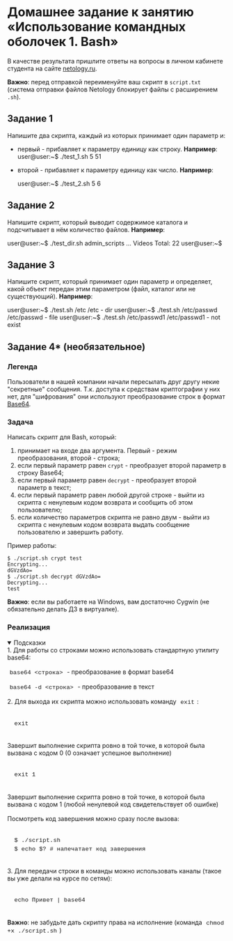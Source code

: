 # Домашнее задание к занятию «Использование командных оболочек 1. Bash»

В качестве результата пришлите ответы на вопросы в личном кабинете студента на сайте [netology.ru](https://netology.ru/).

**Важно**: перед отправкой переименуйте ваш скрипт в `script.txt` (система отправки файлов Netology блокирует файлы с расширением `.sh`).



## Задание 1

Напишите два скрипта, каждый из которых принимает один параметр и:

- первый - прибавляет к параметру единицу как строку.
  **Например**:
  user@user:~$ ./test_1.sh 5
  51

- второй - прибавляет к параметру единицу как число.
  **Например**:

  user@user:~$ ./test_2.sh 5
  6



## Задание 2

Напишите скрипт, который выводит содержимое каталога и подсчитывает в нём количество файлов.
**Например**:

user@user:~$ ./test_dir.sh
admin_scripts
...
Videos
Total: 22
user@user:~$ 



## Задание 3

Напишите скрипт, который принимает один параметр и определяет, какой объект передан этим параметром (файл, каталог или не существующий).
**Например**:

user@user:~$ ./test.sh /etc
/etc - dir
user@user:~$ ./test.sh /etc/passwd
/etc/passwd - file
user@user:~$ ./test.sh /etc/passwd1
/etc/passwd1 - not exist



## Задание 4* (необязательное)

### Легенда

Пользователи в нашей компании начали пересылать друг другу некие "секретные" сообщения. Т.к. доступа к средствам криптографии у них нет, для "шифрования" они используют преобразование строк в формат [Base64](https://ru.wikipedia.org/wiki/Base64).

### Задача

Написать скрипт для Bash, который:

1. принимает на входе два аргумента. Первый - режим преобразования, второй - строка;
2. если первый параметр равен `crypt` - преобразует второй параметр в строку Base64;
3. если первый параметр равен `decrypt` - преобразует второй параметр в текст;
4. если первый параметр равен любой другой строке - выйти из скрипта с ненулевым кодом возврата и сообщить об этом пользователю;
5. если количество параметров скрипта не равно двум - выйти из скрипта с ненулевым кодом возврата выдать сообщение пользователю и завершить работу.

Пример работы:

```
$ ./script.sh crypt test
Encrypting...
dGVzdAo=
$ ./script.sh decrypt dGVzdAo=
Decrypting...
test
```

**Важно**: если вы работаете на Windows, вам достаточно Cygwin (не обязательно делать ДЗ в виртуалке).

### Реализация

<details open="" style="box-sizing: border-box; display: block; margin-bottom: 0px !important; margin-top: 0px;"><summary style="box-sizing: border-box; display: list-item; cursor: pointer;">Подсказки</summary><p style="box-sizing: border-box; margin-bottom: 16px; margin-top: 0px;">1. Для работы со строками можно использовать стандартную утилиту base64:</p><p style="box-sizing: border-box; margin-bottom: 16px; margin-top: 0px;"><code style="box-sizing: border-box; font-family: ui-monospace, SFMono-Regular, &quot;SF Mono&quot;, Consolas, &quot;Liberation Mono&quot;, Menlo, monospace; font-size: 13.6px; background-color: var(--color-markdown-code-bg); border-radius: 6px; margin: 0px; padding: 0.2em 0.4em;">base64 &lt;строка&gt;</code><span>&nbsp;</span>- преобразование в формат base64</p><p style="box-sizing: border-box; margin-bottom: 16px; margin-top: 0px;"><code style="box-sizing: border-box; font-family: ui-monospace, SFMono-Regular, &quot;SF Mono&quot;, Consolas, &quot;Liberation Mono&quot;, Menlo, monospace; font-size: 13.6px; background-color: var(--color-markdown-code-bg); border-radius: 6px; margin: 0px; padding: 0.2em 0.4em;">base64 -d &lt;строка&gt;</code><span>&nbsp;</span>- преобразование в текст</p><p style="box-sizing: border-box; margin-bottom: 16px; margin-top: 0px;">2. Для выхода их скрипта можно использовать команду<span>&nbsp;</span><code style="box-sizing: border-box; font-family: ui-monospace, SFMono-Regular, &quot;SF Mono&quot;, Consolas, &quot;Liberation Mono&quot;, Menlo, monospace; font-size: 13.6px; background-color: var(--color-markdown-code-bg); border-radius: 6px; margin: 0px; padding: 0.2em 0.4em;">exit</code>:</p><div class="highlight highlight-source-shell position-relative" style="box-sizing: border-box; position: relative !important; margin-bottom: 16px;"><pre style="box-sizing: border-box; font-family: ui-monospace, SFMono-Regular, &quot;SF Mono&quot;, Consolas, &quot;Liberation Mono&quot;, Menlo, monospace; font-size: 13.6px; margin-bottom: 0px; margin-top: 0px; overflow-wrap: normal; background-color: var(--color-bg-tertiary); border-radius: 6px; line-height: 1.45; overflow: auto; padding: 16px; word-break: normal;"><span class="pl-c1" style="box-sizing: border-box; color: var(--color-prettylights-syntax-constant);">exit</span></pre></div><p style="box-sizing: border-box; margin-bottom: 16px; margin-top: 0px;">Завершит выполнение скрипта ровно в той точке, в которой была вызвана с кодом 0 (0 означает успешное выполнение)</p><div class="highlight highlight-source-shell position-relative" style="box-sizing: border-box; position: relative !important; margin-bottom: 16px;"><pre style="box-sizing: border-box; font-family: ui-monospace, SFMono-Regular, &quot;SF Mono&quot;, Consolas, &quot;Liberation Mono&quot;, Menlo, monospace; font-size: 13.6px; margin-bottom: 0px; margin-top: 0px; overflow-wrap: normal; background-color: var(--color-bg-tertiary); border-radius: 6px; line-height: 1.45; overflow: auto; padding: 16px; word-break: normal;"><span class="pl-c1" style="box-sizing: border-box; color: var(--color-prettylights-syntax-constant);">exit</span> 1</pre></div><p style="box-sizing: border-box; margin-bottom: 16px; margin-top: 0px;">Завершит выполнение скрипта ровно в той точке, в которой была вызвана с кодом 1 (любой ненулевой код свидетельствует об ошибке)</p><p style="box-sizing: border-box; margin-bottom: 16px; margin-top: 0px;">Посмотреть код завершения можно сразу после вызова:</p><div class="highlight highlight-source-shell position-relative" style="box-sizing: border-box; position: relative !important; margin-bottom: 16px;"><pre style="box-sizing: border-box; font-family: ui-monospace, SFMono-Regular, &quot;SF Mono&quot;, Consolas, &quot;Liberation Mono&quot;, Menlo, monospace; font-size: 13.6px; margin-bottom: 0px; margin-top: 0px; overflow-wrap: normal; background-color: var(--color-bg-tertiary); border-radius: 6px; line-height: 1.45; overflow: auto; padding: 16px; word-break: normal;">$ ./script.sh
$ <span class="pl-c1" style="box-sizing: border-box; color: var(--color-prettylights-syntax-constant);">echo</span> <span class="pl-smi" style="box-sizing: border-box; color: var(--color-prettylights-syntax-storage-modifier-import);">$?</span> <span class="pl-c" style="box-sizing: border-box; color: var(--color-prettylights-syntax-comment);"><span class="pl-c" style="box-sizing: border-box; color: var(--color-prettylights-syntax-comment);">#</span> напечатает код завершения</span></pre></div><p style="box-sizing: border-box; margin-bottom: 16px; margin-top: 0px;">3. Для передачи строки в команды можно использовать каналы (такое вы уже делали на курсе по сетям):</p><div class="highlight highlight-source-shell position-relative" style="box-sizing: border-box; position: relative !important; margin-bottom: 16px;"><pre style="box-sizing: border-box; font-family: ui-monospace, SFMono-Regular, &quot;SF Mono&quot;, Consolas, &quot;Liberation Mono&quot;, Menlo, monospace; font-size: 13.6px; margin-bottom: 0px; margin-top: 0px; overflow-wrap: normal; background-color: var(--color-bg-tertiary); border-radius: 6px; line-height: 1.45; overflow: auto; padding: 16px; word-break: normal;"><span class="pl-c1" style="box-sizing: border-box; color: var(--color-prettylights-syntax-constant);">echo</span> Привет <span class="pl-k" style="box-sizing: border-box; color: var(--color-prettylights-syntax-keyword);">|</span> base64</pre></div><p style="box-sizing: border-box; margin-bottom: 16px; margin-top: 0px;"><strong style="box-sizing: border-box; font-weight: 600;">Важно</strong>: не забудьте дать скрипту права на исполнение (команда<span>&nbsp;</span><code style="box-sizing: border-box; font-family: ui-monospace, SFMono-Regular, &quot;SF Mono&quot;, Consolas, &quot;Liberation Mono&quot;, Menlo, monospace; font-size: 13.6px; background-color: var(--color-markdown-code-bg); border-radius: 6px; margin: 0px; padding: 0.2em 0.4em;">chmod +x ./script.sh</code>)</p></details>

